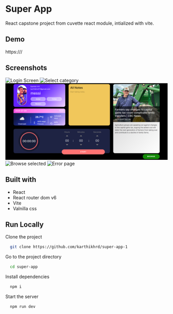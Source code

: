 
# Super App

React capstone project from cuvette react module, intialized with vite.


## Demo

https:///


## Screenshots

![Login Screen](./public/signup.png)
![Select category](./public/selectCategory.png)
![Dashboard](./public/dashboard.png)
![Browse selected](./public/browse.png)
![Error page](./public/error.jpg)


## Built with

* React
* React router dom v6
* Vite
* Valnilla css
## Run Locally

Clone the project

```bash
  git clone https://github.com/karthikhrd/super-app-1
```

Go to the project directory

```bash
  cd super-app
```

Install dependencies

```bash
  npm i
```

Start the server

```bash
  npm run dev
```


